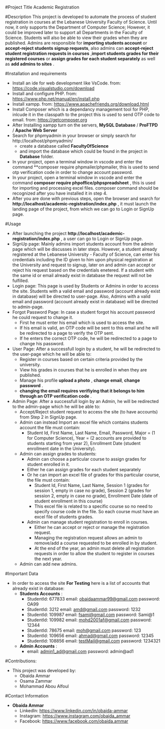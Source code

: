#Project Title
Academic Registration

#Description
This project is developed to automate the process of student registration in courses at the Lebanese University Faculty of Science. Until now, it only supports the Department of Computer Science; However, it could be improved later to support all Departments in the Faculty of Science. Students will also be able to view their grades when they are published. Admins are responsible for **importing students account** or **accept-reject students signup requests**, also admins can **accept-reject student registration requests in courses** ,**import students grades for their registered courses** or **assign grades for each student separately** as well as **add admins to sites** .

#Installation and requirements
- Install an ide for web development like VsCode. from: https://code.visualstudio.com/download
- Install and configure PHP. from: https://www.php.net/manual/en/install.php
- Install xampp. from: https://www.apachefriends.org/download.html
- Install Composer which is a dependancy management tool for PHP, inlcude it in the classpath to the project this is used to send OTP code to email. from: https://getcomposer.org 
- After Installing xampp turn on the servers, **MySQL Database** / **ProFTPD** / **Apache Web Server**
- Search for phpmyadmin in your browser or simply search for http://localhost/phpmyadmin/ 
  - create a database called **FacultyOfScience**
  - and import the database which could be found in the project in **Database** folder.
- In your project, open a terminal window in vscode and enter the command **composer require phpmailer/phpmailer, this is used to send otp verification code in order to change account password.
- In your project, open a terminal window in vscode and enter the command **composer require phpoffice/phpspreadsheet** , this is used for importing and processing excel files. composer command should be recognized after you have installed it in step 4.
- After you are done with previous steps, open the browser and search for **http://localhost/academic-registration/index.php** , it must launch the landing page of the project, from which we can go to Login or SignUp page.

#Usage
- After launching the project **http://localhost/academic-registration/index.php** , a user can go to Login or SignUp page.
- SignUp page: Mainly admins import students account from the admin page which will be discusses in later steps. However, a student already registered at the Lebanese University - Faculty of Science, can enter his credentials including the ID given to him upon physical registration at the University and request to signup, later on and admin can accept or reject his request based on the credentials enetered. If a student with the same id or email already exist in database the request will not be fulfilled.
- Login page: This page is used by Students or Admins in order to access the site. Students with a valid email and password (account already exist in database) will be directed to user-page. Also, Admins with a valid email and password (account already exist in database) will be directed to admin-page.
- Forgot Password Page: In case a student forgot his account password he could request to change it.
  - First he must enter his email which is used to access the site.
  - If his email is valid, an OTP code will be sent to this email and he will be redirected to a page to verify the OTP sent.
  - If he enters the correct OTP code, he will be redirected to a page to change his password.
- User Page: After a successfull login by a student, he will be redirected to the user-page which he will be able to: 
  - Register in courses based on certain criteria provided by the university.
  - View his grades in courses that he is enrolled in when they are published.
  - Manage his profile **upload a photo** , **change email**, **change password** .
  - **changing the email requires verifiying that it belongs to him through an OTP verification code** .
- Admin Page: After a successfull login by an Admin, he will be redirected to the admin-page which he will be able to: 
  - Accept/Reject student request to access the site (to have accounts) from Step 2 in SignUp page.
  - Admin can instead Import an excel file which contains students account the file must contain:
    - Student Id, First Name, Last Name, Email, Password, Major = (1 for Computer Science), Year = (2 accounts are provided to students starting from year 2), Enrollment Date (student enrollment date in the University).
  - Admin can assign grades to students:
    - Admin can choose a particular course to assign grades for student enrolled in it.
    - Either he can assign grades for each student separately
    - Or he can import an excel file of grades for this particular course, the file must contain:
      - Student Id, First Name, Last Name, Session 1 (grades for session 1, empty in case no grade), Session 2 (grades for session 2, empty in case no grade), Enrollment Date (date of student enrollment in this course)
      - This excel file is related to a specific course so no need to specify course code in the file. So each course must have an excel file of students grades.
    - Admin can manage student registration to enroll in courses.
      - Either he can accept or reject or manage the registration request.
      - Managing the registration request allows an admin to remove/add a course requested to be enrolled in by student.
      - At the end of the year, an admin must delete all registration requests in order to allow the student to register in courses the next year.
  - Admin can add new admins.

#Important Data
- In order to access the site **For Testing** here is a list of accounts that already exist in database:
  - **Students Accounts** :
    - StudentId: 677833 email: obaidaammar99@gmail.com  password: OA99
    - StudentId: 3212 email: amd@gmail.com  password: 1232
    - StudentId: 109987 email: fsami@gmail.com password: Sami@1
    - StudentId: 109982 email: mohd2001af@gmail.com  password: 12344
    - StudentId: 78675 email: moh@gmail.com  password: 123
    - StudentId: 109656 email: ahmad@gmail.com  password: 12345
    - StudentId: 108856 email: testMail@gmail.com  password: 1234321
  - **Admin Accounts** :
    - email: admin1_ad@gmail.com  password: admin@ad1

#Contributions:
- This project was developed by:
  - Obaida Ammar
  - Osama Zammar
  - Mohammad Abou Alfoul

#Contact Information
- **Obaida Ammar**
  - LinkedIn: https://www.linkedin.com/in/obaida-ammar
  - Instagram: https://www.instagram.com/obaida_ammar
  - Facebook: https://www.facebook.com/obaida.ammar

  
